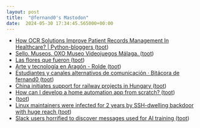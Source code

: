 ```yaml
---
layout: post
title:  "@fernand0's Mastodon"
date:  2024-05-30 17:34:45.565000+00:00
---
```

*  [How OCR Solutions Improve Patient Records Management In Healthcare? \| Python-bloggers ](https://python-bloggers.com/2024/05/how-ocr-solutions-improve-patient-records-management-in-healthcare) ([toot](https://mastodon.social/@fernand0/112531242062016920))
*  [Sello. Museos. OXO Museo Videojuegos Málaga. ](https://avecesunafoto.wordpress.com/2024/05/30/sello-museos-oxo-museo-videojuegos-malaga) ([toot](https://mastodon.social/@fernand0/112531239893593269))
*  [Las flores que fueron ](https://www.flickr.com/photos/fernand0/53715316881) ([toot](https://mastodon.social/@fernand0/112531151171909885))
*  [Arte y tecnología en Aragón - Rolde   ](https://www.roldedeestudiosaragoneses.org/producto/arte-y-tecnologia-en-aragon) ([toot](https://mastodon.social/@fernand0/112530953873598303))
*  [Estudiantes y canales alternativos de comunicación · Bitácora de fernand0 ](http://blog.elmundoesimperfecto.com/2024/05/30/canales-alternativos-informacion) ([toot](https://mastodon.social/@fernand0/112530813841236753))
*  [China initiates support for railway projects in Hungary ](https://www.railway.supply/en/china-initiates-support-for-railway-projects-in-hungary) ([toot](https://mastodon.social/@fernand0/112530705623434579))
*  [How can I develop a home automation app from scratch? ](https://technical-guruji.federatedjournals.com/how-can-i-develop-a-home-automation-app-from-scratch) ([toot](https://mastodon.social/@fernand0/112530593275485707))
*  [ ](https://masto.es/@dirp) ([toot](https://mastodon.social/@fernand0/112530487881991401))
*  [Linux maintainers were infected for 2 years by SSH-dwelling backdoor with huge reach ](https://arstechnica.com/security/2024/05/ssh-backdoor-has-infected-400000-linux-servers-over-15-years-and-keeps-on-spreading) ([toot](https://mastodon.social/@fernand0/112530228368126702))
*  [Slack users horrified to discover messages used for AI training ](https://arstechnica.com/tech-policy/2024/05/slack-defends-default-opt-in-for-ai-training-on-chats-amid-user-outrage) ([toot](https://mastodon.social/@fernand0/112529990227149452))
